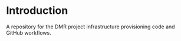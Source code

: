 # Introduction

A repository for the DMR project infrastructure provisioning code and GitHub workflows.